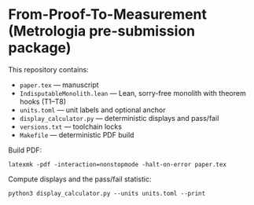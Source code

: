 # From-Proof-To-Measurement (Metrologia pre-submission package)

This repository contains:
- `paper.tex` — manuscript
- `IndisputableMonolith.lean` — Lean, sorry-free monolith with theorem hooks (T1–T8)
- `units.toml` — unit labels and optional anchor
- `display_calculator.py` — deterministic displays and pass/fail
- `versions.txt` — toolchain locks
- `Makefile` — deterministic PDF build

Build PDF:

    latexmk -pdf -interaction=nonstopmode -halt-on-error paper.tex

Compute displays and the pass/fail statistic:

    python3 display_calculator.py --units units.toml --print


